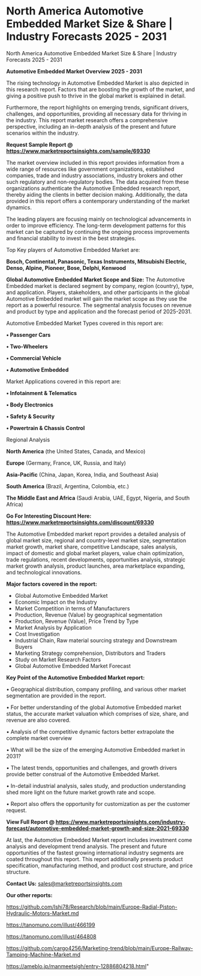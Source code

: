 # North America Automotive Embedded Market Size & Share | Industry Forecasts 2025 - 2031
North America Automotive Embedded Market Size & Share | Industry Forecasts 2025 - 2031

<Strong> Automotive Embedded Market Overview 2025 - 2031</strong>

The rising technology in Automotive Embedded Market is also depicted in this research report. Factors that are boosting the growth of the market, and giving a positive push to thrive in the global market is explained in detail.

Furthermore, the report highlights on emerging trends, significant drivers, challenges, and opportunities, providing all necessary data for thriving in the industry. This report market research offers a comprehensive perspective, including an in-depth analysis of the present and future scenarios within the industry.

<strong>Request Sample Report @ <a href=https://www.marketreportsinsights.com/sample/69330>https://www.marketreportsinsights.com/sample/69330</a></strong>

The market overview included in this report provides information from a wide range of resources like government organizations, established companies, trade and industry associations, industry brokers and other such regulatory and non-regulatory bodies. The data acquired from these organizations authenticate the Automotive Embedded research report, thereby aiding the clients in better decision making. Additionally, the data provided in this report offers a contemporary understanding of the market dynamics.

The leading players are focusing mainly on technological advancements in order to improve efficiency. The long-term development patterns for this market can be captured by continuing the ongoing process improvements and financial stability to invest in the best strategies.

Top Key players of Automotive Embedded Market are:

<strong>Bosch, Continental, Panasonic, Texas Instruments, Mitsubishi Electric, Denso, Alpine, Pioneer, Bose, Delphi, Kenwood</strong>

<strong><b>Global Automotive Embedded Market Scope and Size:</b></strong>
The Automotive Embedded market is declared segment by company, region (country), type, and application. Players, stakeholders, and other participants in the global Automotive Embedded market will gain the market scope as they use the report as a powerful resource. The segmental analysis focuses on revenue and product by type and application and the forecast period of 2025-2031.

Automotive Embedded Market Types covered in this report are:

<strong>• Passenger Cars

• Two-Wheelers

• Commercial Vehicle

• Automotive Embedded</strong>

Market Applications covered in this report are:

<strong>• Infotainment & Telematics

• Body Electronics

• Safety & Security

• Powertrain & Chassis Control</strong> 

Regional Analysis

<strong>North America</strong> (the United States, Canada, and Mexico)

<strong>Europe</strong> (Germany, France, UK, Russia, and Italy)

<strong>Asia-Pacific</strong> (China, Japan, Korea, India, and Southeast Asia)

<strong>South America</strong> (Brazil, Argentina, Colombia, etc.)

<strong>The Middle East and Africa</strong> (Saudi Arabia, UAE, Egypt, Nigeria, and South Africa)

<strong>Go For Interesting Discount Here: <a href=https://www.marketreportsinsights.com/discount/69330>https://www.marketreportsinsights.com/discount/69330</a></strong>

The Automotive Embedded market report provides a detailed analysis of global market size, regional and country-level market size, segmentation market growth, market share, competitive Landscape, sales analysis, impact of domestic and global market players, value chain optimization, trade regulations, recent developments, opportunities analysis, strategic market growth analysis, product launches, area marketplace expanding, and technological innovations.

<strong><b>Major factors covered in the report:</b></strong>
<ul>
  <li>Global Automotive Embedded Market </li>
  <li>Economic Impact on the Industry</li>
  <li>Market Competition in terms of Manufacturers</li>
  <li>Production, Revenue (Value) by geographical segmentation</li>
  <li>Production, Revenue (Value), Price Trend by Type</li>
  <li>Market Analysis by Application</li>
  <li>Cost Investigation</li>
  <li>Industrial Chain, Raw material sourcing strategy and Downstream Buyers</li>
  <li>Marketing Strategy comprehension, Distributors and Traders</li>
  <li>Study on Market Research Factors</li>
  <li>Global Automotive Embedded Market Forecast</li>
</ul>

<strong><b>Key Point of the Automotive Embedded Market report:</b></strong>

• Geographical distribution, company profiling, and various other market segmentation are provided in the report.

• For better understanding of the global Automotive Embedded market status, the accurate market valuation which comprises of size, share, and revenue are also covered.

• Analysis of the competitive dynamic factors better extrapolate the complete market overview

• What will be the size of the emerging Automotive Embedded market in 2031?

• The latest trends, opportunities and challenges, and growth drivers provide better construal of the Automotive Embedded Market.

• In-detail industrial analysis, sales study, and production understanding shed more light on the future market growth rate and scope.

• Report also offers the opportunity for customization as per the customer request.

<strong><b>View Full Report @ <a href=https://www.marketreportsinsights.com/industry-forecast/automotive-embedded-market-growth-and-size-2021-69330>https://www.marketreportsinsights.com/industry-forecast/automotive-embedded-market-growth-and-size-2021-69330</a></b></strong>


At last, the Automotive Embedded Market report includes investment come analysis and development trend analysis. The present and future opportunities of the fastest growing international industry segments are coated throughout this report. This report additionally presents product specification, manufacturing method, and product cost structure, and price structure.

<strong>Contact Us:</strong>
sales@marketreportsinsights.com

<strong>Our other reports:</strong>

<a href=https://github.com/Ishi78/Research/blob/main/Europe-Radial-Piston-Hydraulic-Motors-Market.md>https://github.com/Ishi78/Research/blob/main/Europe-Radial-Piston-Hydraulic-Motors-Market.md</a>

<a href=https://tanomuno.com/illust/466199>https://tanomuno.com/illust/466199</a>

<a href=https://tanomuno.com/illust/464808>https://tanomuno.com/illust/464808</a>

<a href=https://github.com/cargo4256/Marketing-trend/blob/main/Europe-Railway-Tamping-Machine-Market.md>https://github.com/cargo4256/Marketing-trend/blob/main/Europe-Railway-Tamping-Machine-Market.md</a>

<a href=https://ameblo.jp/manmeetsigh/entry-12886804218.html>https://ameblo.jp/manmeetsigh/entry-12886804218.html</a>"
